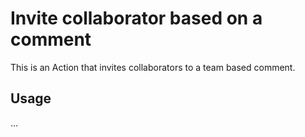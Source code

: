 # Invite collaborator based on a comment
This is an Action that invites collaborators to a team based comment.

## Usage

...
